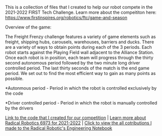This is a collection of files that I created to help our robot compete in the 2021-2022 FIRST Tech Challenge. 
Learn more about the compeititon here: https://www.firstinspires.org/robotics/ftc/game-and-season

Overview of the game:

The Freight Frenzy challenge features a variety of game elements such as freight, shipping hubs, carousels, warehouses, barriers and ducks. There are a variety of ways to obtain points during each of the 3 periods. Each robot starts against the Playing Field wall adjacent to the Alliance Station. Once each robot is in position, each team will progress through the thirty second autonomous period followed by the two minute long driver controlled period. The last thirty seconds of the match is the end game period. We set out to find the most efficient way to gain as many points as possible. 

*Autonmous period - Period in which the robot is controlled exclusively by the code

*Driver controlled period - Period in which the robot is manually controlled by the drivers

[Link to the code that I created for our competition](https://github.com/anim-osity/Collection-Of-Projects-By-Michael-Fadare/tree/main/Radical%20Robotics%20Code%20for%202021-2022) 
| [Learn more about Radical Robotics 6973 for 2021-2022](https://www.firstinspires.org/team-event-search#type=teams&sort=name&keyword=6973&programs=FLLJR,FLL,FTC,FRC&year=2021) |
 [Click to view the all cotributions I made to the Radical Robotic's Engineering Notebook](https://drive.google.com/file/d/1GhhJN0JrNRUuYwOZu6_R5wmX6XMlgyVo/view?usp=sharing)
